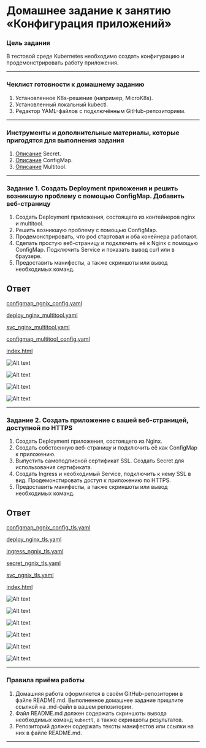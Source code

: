 # Домашнее задание к занятию «Конфигурация приложений»

### Цель задания

В тестовой среде Kubernetes необходимо создать конфигурацию и продемонстрировать работу приложения.

---

### Чеклист готовности к домашнему заданию

1. Установленное K8s-решение (например, MicroK8s).
2. Установленный локальный kubectl.
3. Редактор YAML-файлов с подключённым GitHub-репозиторием.

---

### Инструменты и дополнительные материалы, которые пригодятся для выполнения задания

1. [Описание](https://kubernetes.io/docs/concepts/configuration/secret/) Secret.
2. [Описание](https://kubernetes.io/docs/concepts/configuration/configmap/) ConfigMap.
3. [Описание](https://github.com/wbitt/Network-MultiTool) Multitool.

---

### Задание 1. Создать Deployment приложения и решить возникшую проблему с помощью ConfigMap. Добавить веб-страницу

1. Создать Deployment приложения, состоящего из контейнеров nginx и multitool.
2. Решить возникшую проблему с помощью ConfigMap.
3. Продемонстрировать, что pod стартовал и оба конейнера работают.
4. Сделать простую веб-страницу и подключить её к Nginx с помощью ConfigMap. Подключить Service и показать вывод curl или в браузере.
5. Предоставить манифесты, а также скриншоты или вывод необходимых команд.

## Ответ

[configmap_ngnix_config.yaml](https://github.com/wineperm/SHDEVOPS-2/blob/main/kuber-homeworks/2.3/z1/configmap_ngnix_config.yaml)

[deploy_nginx_multitool.yaml](https://github.com/wineperm/SHDEVOPS-2/blob/main/kuber-homeworks/2.3/z1/deploy_nginx_multitool.yaml)

[svc_nginx_multitool.yaml](https://github.com/wineperm/SHDEVOPS-2/blob/main/kuber-homeworks/2.3/z1/svc_nginx_multitool.yaml)

[сonfigmap_multitool_config.yaml](https://github.com/wineperm/SHDEVOPS-2/blob/main/kuber-homeworks/2.3/z1/сonfigmap_multitool_config.yaml)

[index.html](https://github.com/wineperm/SHDEVOPS-2/blob/main/kuber-homeworks/2.3/z1/index.html)

![Alt text](https://github.com/wineperm/SHDEVOPS-2/assets/15356046/46c33be1-006b-4990-8317-2c66b96ade3c)

![Alt text](https://github.com/wineperm/SHDEVOPS-2/assets/15356046/fe846854-49a0-456c-a2ee-dc85a2c45844)

![Alt text](https://github.com/wineperm/SHDEVOPS-2/assets/15356046/f8e96f6d-fbe7-4f81-bb9d-6ede7d9d2815)

![Alt text](https://github.com/wineperm/SHDEVOPS-2/assets/15356046/6cb56b38-7a27-4a51-87aa-eaa9346c6051)

---

### Задание 2. Создать приложение с вашей веб-страницей, доступной по HTTPS

1. Создать Deployment приложения, состоящего из Nginx.
2. Создать собственную веб-страницу и подключить её как ConfigMap к приложению.
3. Выпустить самоподписной сертификат SSL. Создать Secret для использования сертификата.
4. Создать Ingress и необходимый Service, подключить к нему SSL в вид. Продемонстировать доступ к приложению по HTTPS.
5. Предоставить манифесты, а также скриншоты или вывод необходимых команд.

## Ответ

[configmap_ngnix_config_tls.yaml](https://github.com/wineperm/SHDEVOPS-2/blob/main/kuber-homeworks/2.3/z2/configmap_ngnix_config_tls.yaml)

[deploy_nginx_tls.yaml](https://github.com/wineperm/SHDEVOPS-2/blob/main/kuber-homeworks/2.3/z2/deploy_nginx_tls.yaml)

[ingress_ngnix_tls.yaml](https://github.com/wineperm/SHDEVOPS-2/blob/main/kuber-homeworks/2.3/z2/ingress_ngnix_tls.yaml)

[secret_ngnix_tls.yaml](https://github.com/wineperm/SHDEVOPS-2/blob/main/kuber-homeworks/2.3/z2/secret_ngnix_tls.yaml)

[svc_ngnix_tls.yaml](https://github.com/wineperm/SHDEVOPS-2/blob/main/kuber-homeworks/2.3/z2/svc_ngnix_tls.yaml)

[index.html](https://github.com/wineperm/SHDEVOPS-2/blob/main/kuber-homeworks/2.3/z2/index.html)

![Alt text](https://github.com/wineperm/SHDEVOPS-2/assets/15356046/e74f54bd-1278-4c84-888c-cbfd44f26a07)

![Alt text](https://github.com/wineperm/SHDEVOPS-2/assets/15356046/19bc1b09-232c-46d4-9813-241533e883c9)

![Alt text](https://github.com/wineperm/SHDEVOPS-2/assets/15356046/52185e4d-12c6-480f-9077-bb08497ab1a3)

![Alt text](https://github.com/wineperm/SHDEVOPS-2/assets/15356046/3163938d-45f3-46bc-be2c-40a179082612)

![Alt text](https://github.com/wineperm/SHDEVOPS-2/assets/15356046/cd1e49f9-c973-47b1-8c18-c83c40863dbd)

![Alt text](https://github.com/wineperm/SHDEVOPS-2/assets/15356046/0b0a48e1-af06-4f6c-9f28-aee14884c960)

---

### Правила приёма работы

1. Домашняя работа оформляется в своём GitHub-репозитории в файле README.md. Выполненное домашнее задание пришлите ссылкой на .md-файл в вашем репозитории.
2. Файл README.md должен содержать скриншоты вывода необходимых команд `kubectl`, а также скриншоты результатов.
3. Репозиторий должен содержать тексты манифестов или ссылки на них в файле README.md.

---
